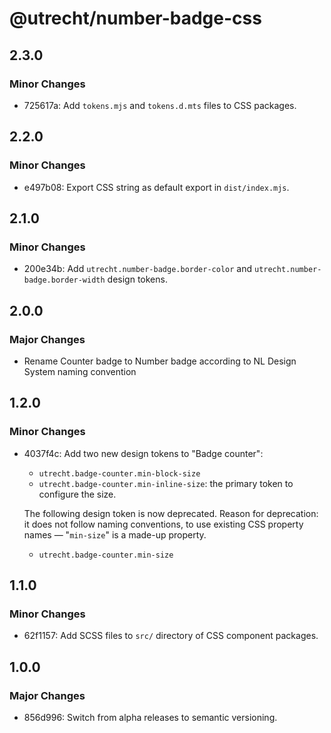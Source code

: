 # @utrecht/number-badge-css

## 2.3.0

### Minor Changes

- 725617a: Add `tokens.mjs` and `tokens.d.mts` files to CSS packages.

## 2.2.0

### Minor Changes

- e497b08: Export CSS string as default export in `dist/index.mjs`.

## 2.1.0

### Minor Changes

- 200e34b: Add `utrecht.number-badge.border-color` and `utrecht.number-badge.border-width` design tokens.

## 2.0.0

### Major Changes

- Rename Counter badge to Number badge according to NL Design System naming convention

## 1.2.0

### Minor Changes

- 4037f4c: Add two new design tokens to "Badge counter":

  - `utrecht.badge-counter.min-block-size`
  - `utrecht.badge-counter.min-inline-size`: the primary token to configure the size.

  The following design token is now deprecated. Reason for deprecation: it does not follow naming conventions, to use existing CSS property names — "`min-size`" is a made-up property.

  - `utrecht.badge-counter.min-size`

## 1.1.0

### Minor Changes

- 62f1157: Add SCSS files to `src/` directory of CSS component packages.

## 1.0.0

### Major Changes

- 856d996: Switch from alpha releases to semantic versioning.
